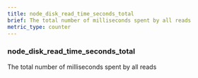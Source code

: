 ```yaml
---
title: node_disk_read_time_seconds_total
brief: The total number of milliseconds spent by all reads
metric_type: counter
---
```

### node_disk_read_time_seconds_total

The total number of milliseconds spent by all reads